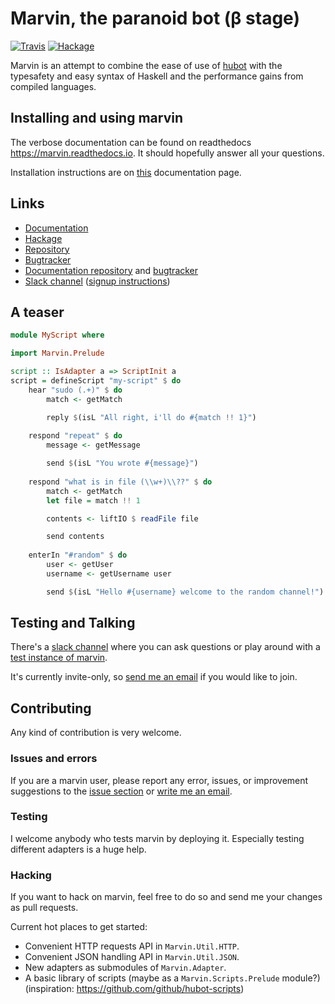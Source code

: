 # Marvin, the paranoid bot (β stage)

[![Travis](https://travis-ci.org/JustusAdam/marvin.svg?branch=master)](https://travis-ci.org/JustusAdam/marvin)
[![Hackage](https://img.shields.io/hackage/v/marvin.svg)](http://hackage.haskell.org/package/marvin)

Marvin is an attempt to combine the ease of use of [hubot](https://hubot.github.com) with the typesafety and easy syntax of Haskell and the performance gains from compiled languages.

## Installing and using marvin

The verbose documentation can be found on readthedocs https://marvin.readthedocs.io.
It should hopefully answer all your questions.

Installation instructions are on [this](http://marvin.readthedocs.io/en/latest/getting-started.html) documentation page.

## Links

- [Documentation](https://marvin.readthedocs.io)
- [Hackage](https://hackage.haskell.org/package/marvin)
- [Repository](https://github.com/JustusAdam/marvin)
- [Bugtracker](https://github.com/JustusAdam/marvin/issues)
- [Documentation repository](https://github.com/JustusAdam/marvin-docs) and [bugtracker](https://github.com/JustusAdam/marvin-docs/issues)
- [Slack channel][slack-channel] ([signup instructions](#testing-and-talking))

[slack-channel]: https://marvin-bot.slack.com

## A teaser

```Haskell
module MyScript where

import Marvin.Prelude

script :: IsAdapter a => ScriptInit a
script = defineScript "my-script" $ do
    hear "sudo (.+)" $ do
        match <- getMatch

        reply $(isL "All right, i'll do #{match !! 1}")
    
    respond "repeat" $ do
        message <- getMessage

        send $(isL "You wrote #{message}")
    
    respond "what is in file (\\w+)\\??" $ do
        match <- getMatch 
        let file = match !! 1

        contents <- liftIO $ readFile file

        send contents
    
    enterIn "#random" $ do
        user <- getUser
        username <- getUsername user

        send $(isL "Hello #{username} welcome to the random channel!")
```

## Testing and Talking

There's a [slack channel][slack-channel] where you can ask questions or play around with a [test instance of marvin](https://github.com/JustusAdam/marvin/blob/master/test/integration/slack/Script1.hs).

It's currently invite-only, so [send me an email](mailto:dev@justus.science) if you would like to join.

## Contributing

Any kind of contribution is very welcome.

### Issues and errors

If you are a marvin user, please report any error, issues, or improvement suggestions to the [issue section](https://github.com/JustusAdam/marvin/issues) or [write me an email](mailto:dev@justus.science).

### Testing

I welcome anybody who tests marvin by deploying it. 
Especially testing different adapters is a huge help.

### Hacking

If you want to hack on marvin, feel free to do so and send me your changes as pull requests.

Current hot places to get started:

- Convenient HTTP requests API in `Marvin.Util.HTTP`.
- Convenient JSON handling API in `Marvin.Util.JSON`.
- New adapters as submodules of `Marvin.Adapter`.
- A basic library of scripts (maybe as a `Marvin.Scripts.Prelude` module?) (inspiration: https://github.com/github/hubot-scripts)

